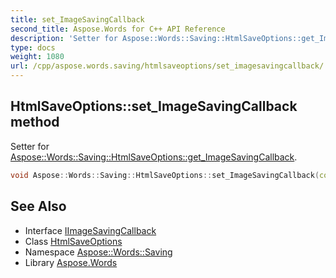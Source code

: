 ```yaml
---
title: set_ImageSavingCallback
second_title: Aspose.Words for C++ API Reference
description: 'Setter for Aspose::Words::Saving::HtmlSaveOptions::get_ImageSavingCallback.'
type: docs
weight: 1080
url: /cpp/aspose.words.saving/htmlsaveoptions/set_imagesavingcallback/
---
```

## HtmlSaveOptions::set_ImageSavingCallback method


Setter for [Aspose::Words::Saving::HtmlSaveOptions::get_ImageSavingCallback](../get_imagesavingcallback/).

```cpp
void Aspose::Words::Saving::HtmlSaveOptions::set_ImageSavingCallback(const System::SharedPtr<Aspose::Words::Saving::IImageSavingCallback> &value)
```

## See Also

* Interface [IImageSavingCallback](../../iimagesavingcallback/)
* Class [HtmlSaveOptions](../)
* Namespace [Aspose::Words::Saving](../../)
* Library [Aspose.Words](../../../)
